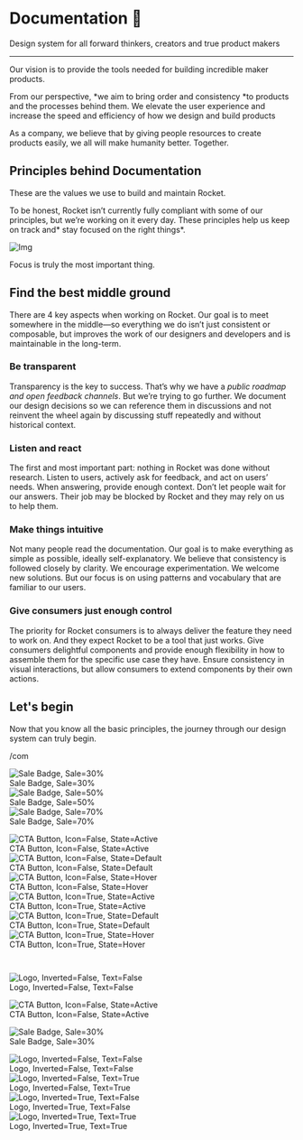 
# Documentation 🚀

Design system for all forward thinkers, creators and true product makers

---

Our vision is to provide the tools needed for building incredible maker products.

From our perspective, *we aim to bring order and consistency *to products and the processes behind them. We elevate the user experience and increase the speed and efficiency of how we design and build products

As a company, we believe that by giving people resources to create products easily, we all will make humanity better. Together.

## Principles behind Documentation

These are the values we use to build and maintain Rocket.

To be honest, Rocket isn’t currently fully compliant with some of our principles, but we’re working on it every day. These principles help us keep on track and* stay focused on the right things*.

![Img](https://studio-assets.supernova.io/design-systems/14533/9289758a-6300-472a-bbc6-a57098081abf.jpeg)

Focus is truly the most important thing.

## Find the best middle ground

There are 4 key aspects when working on Rocket. Our goal is to meet somewhere in the middle—so everything we do isn’t just consistent or composable, but improves the work of our designers and developers and is maintainable in the long-term.

### Be transparent

Transparency is the key to success. That’s why we have a *public roadmap and open feedback channels*. But we’re trying to go further. We document our design decisions so we can reference them in discussions and not reinvent the wheel again by discussing stuff repeatedly and without historical context.

### Listen and react

The first and most important part: nothing in Rocket was done without research. Listen to users, actively ask for feedback, and act on users’ needs. When answering, provide enough context. Don’t let people wait for our answers. Their job may be blocked by Rocket and they may rely on us to help them.

### Make things intuitive

Not many people read the documentation. Our goal is to make everything as simple as possible, ideally self-explanatory. We believe that consistency is followed closely by clarity. We encourage experimentation. We welcome new solutions. But our focus is on using patterns and vocabulary that are familiar to our users.

### Give consumers just enough control

The priority for Rocket consumers is to always deliver the feature they need to work on. And they expect Rocket to be a tool that just works. Give consumers delightful components and provide enough flexibility in how to assemble them for the specific use case they have. Ensure consistency in visual interactions, but allow consumers to extend components by their own actions.

## Let's begin

Now that you know all the basic principles, the journey through our design system can truly begin.

/com

  
![Sale Badge, Sale=30%](https://studio-assets.supernova.io/design-systems/14533/8c9d0ca3-a330-49a9-9879-2eecda28efa7.png)  
Sale Badge, Sale=30%  
![Sale Badge, Sale=50%](https://studio-assets.supernova.io/design-systems/14533/4c2bca49-df9f-4109-97ab-d15a80d1554b.png)  
Sale Badge, Sale=50%  
![Sale Badge, Sale=70%](https://studio-assets.supernova.io/design-systems/14533/8412fe63-85ef-4cc9-9702-ccf71b9f6736.png)  
Sale Badge, Sale=70%  


  
![CTA Button, Icon=False, State=Active](https://studio-assets.supernova.io/design-systems/14533/73a6de55-f06a-4584-864b-dca117832d51.png)  
CTA Button, Icon=False, State=Active  
![CTA Button, Icon=False, State=Default](https://studio-assets.supernova.io/design-systems/14533/ccbd9e96-0225-408f-ab24-3b5f59e26723.png)  
CTA Button, Icon=False, State=Default  
![CTA Button, Icon=False, State=Hover](https://studio-assets.supernova.io/design-systems/14533/d87b814a-19a5-41dc-bb34-79f384886df1.png)  
CTA Button, Icon=False, State=Hover  
![CTA Button, Icon=True, State=Active](https://studio-assets.supernova.io/design-systems/14533/06de4e25-f251-4543-921b-bd6a0ee7e228.png)  
CTA Button, Icon=True, State=Active  
![CTA Button, Icon=True, State=Default](https://studio-assets.supernova.io/design-systems/14533/e3a17841-8a56-4958-9a55-b9ec7b417486.png)  
CTA Button, Icon=True, State=Default  
![CTA Button, Icon=True, State=Hover](https://studio-assets.supernova.io/design-systems/14533/72723d10-052c-4a95-9d86-6f99d519a0c7.png)  
CTA Button, Icon=True, State=Hover  


```javascript  
  
```

  
![Logo, Inverted=False, Text=False](https://studio-assets.supernova.io/design-systems/14533/2ab69f79-e824-4785-81fe-182b4d484025.png)  
Logo, Inverted=False, Text=False  


  
  


  
![CTA Button, Icon=False, State=Active](https://studio-assets.supernova.io/design-systems/14533/73a6de55-f06a-4584-864b-dca117832d51.png)  
CTA Button, Icon=False, State=Active  


  
![Sale Badge, Sale=30%](https://studio-assets.supernova.io/design-systems/14533/8c9d0ca3-a330-49a9-9879-2eecda28efa7.png)  
Sale Badge, Sale=30%  


  
![Logo, Inverted=False, Text=False](https://studio-assets.supernova.io/design-systems/14533/2ab69f79-e824-4785-81fe-182b4d484025.png)  
Logo, Inverted=False, Text=False  
![Logo, Inverted=False, Text=True](https://studio-assets.supernova.io/design-systems/14533/0d2284a4-ceb2-4d8d-ad3f-631e01d8c322.png)  
Logo, Inverted=False, Text=True  
![Logo, Inverted=True, Text=False](https://studio-assets.supernova.io/design-systems/14533/4f6be83f-57e4-450e-b386-5faf43db6129.png)  
Logo, Inverted=True, Text=False  
![Logo, Inverted=True, Text=True](https://studio-assets.supernova.io/design-systems/14533/c98c4f62-7b9a-4cbe-b426-5e8ccc1dd920.png)  
Logo, Inverted=True, Text=True  
